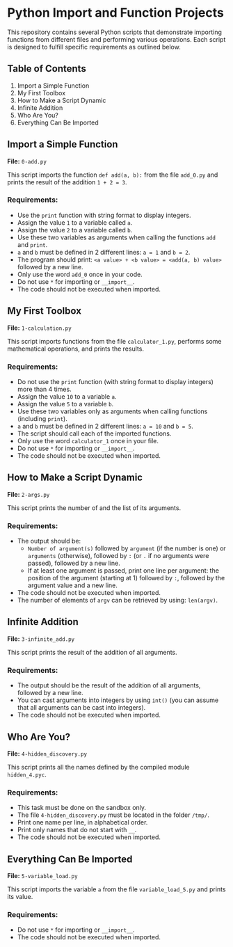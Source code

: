 # Python Import and Function Projects

This repository contains several Python scripts that demonstrate importing functions from different files and performing various operations. Each script is designed to fulfill specific requirements as outlined below.

## Table of Contents
1. Import a Simple Function
2. My First Toolbox
3. How to Make a Script Dynamic
4. Infinite Addition
5. Who Are You?
6. Everything Can Be Imported

## Import a Simple Function
**File:** `0-add.py`

This script imports the function `def add(a, b):` from the file `add_0.py` and prints the result of the addition `1 + 2 = 3`.

### Requirements:
- Use the `print` function with string format to display integers.
- Assign the value `1` to a variable called `a`.
- Assign the value `2` to a variable called `b`.
- Use these two variables as arguments when calling the functions `add` and `print`.
- `a` and `b` must be defined in 2 different lines: `a = 1` and `b = 2`.
- The program should print: `<a value> + <b value> = <add(a, b) value>` followed by a new line.
- Only use the word `add_0` once in your code.
- Do not use `*` for importing or `__import__`.
- The code should not be executed when imported.

## My First Toolbox
**File:** `1-calculation.py`

This script imports functions from the file `calculator_1.py`, performs some mathematical operations, and prints the results.

### Requirements:
- Do not use the `print` function (with string format to display integers) more than 4 times.
- Assign the value `10` to a variable `a`.
- Assign the value `5` to a variable `b`.
- Use these two variables only as arguments when calling functions (including `print`).
- `a` and `b` must be defined in 2 different lines: `a = 10` and `b = 5`.
- The script should call each of the imported functions.
- Only use the word `calculator_1` once in your file.
- Do not use `*` for importing or `__import__`.
- The code should not be executed when imported.

## How to Make a Script Dynamic
**File:** `2-args.py`

This script prints the number of and the list of its arguments.

### Requirements:
- The output should be:
  - `Number of argument(s)` followed by `argument` (if the number is one) or `arguments` (otherwise), followed by `:` (or `.` if no arguments were passed), followed by a new line.
  - If at least one argument is passed, print one line per argument: the position of the argument (starting at 1) followed by `:`, followed by the argument value and a new line.
- The code should not be executed when imported.
- The number of elements of `argv` can be retrieved by using: `len(argv)`.

## Infinite Addition
**File:** `3-infinite_add.py`

This script prints the result of the addition of all arguments.

### Requirements:
- The output should be the result of the addition of all arguments, followed by a new line.
- You can cast arguments into integers by using `int()` (you can assume that all arguments can be cast into integers).
- The code should not be executed when imported.

## Who Are You?
**File:** `4-hidden_discovery.py`

This script prints all the names defined by the compiled module `hidden_4.pyc`.

### Requirements:
- This task must be done on the sandbox only.
- The file `4-hidden_discovery.py` must be located in the folder `/tmp/`.
- Print one name per line, in alphabetical order.
- Print only names that do not start with `__`.
- The code should not be executed when imported.

## Everything Can Be Imported
**File:** `5-variable_load.py`

This script imports the variable `a` from the file `variable_load_5.py` and prints its value.

### Requirements:
- Do not use `*` for importing or `__import__`.
- The code should not be executed when imported.